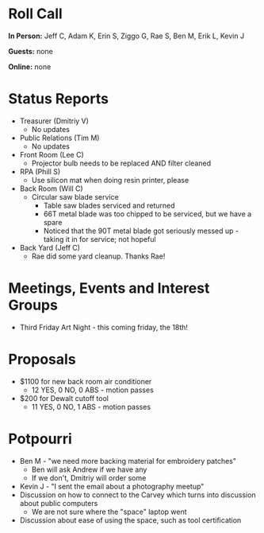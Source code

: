 # Roll Call

**In Person:** Jeff C, Adam K, Erin S, Ziggo G, Rae S, Ben M, Erik L, Kevin J

**Guests:** none

**Online:** none

# Status Reports
- Treasurer (Dmitriy V)
  - No updates
- Public Relations (Tim M)
  - No updates
- Front Room (Lee C)
  - Projector bulb needs to be replaced AND filter cleaned
- RPA (Phill S)
  - Use silicon mat when doing resin printer, please
- Back Room (Will C)
  - Circular saw blade service
    - Table saw blades serviced and returned
    - 66T metal blade was too chipped to be serviced, but we have a spare
    - Noticed that the 90T metal blade got seriously messed up - taking it in for service; not hopeful
- Back Yard (Jeff C)
  - Rae did some yard cleanup. Thanks Rae!
# Meetings, Events and Interest Groups
- Third Friday Art Night - this coming friday, the 18th!
# Proposals
- $1100 for new back room air conditioner
  - 12 YES, 0 NO, 0 ABS - motion passes
- $200 for Dewalt cutoff tool
  - 11 YES, 0 NO, 1 ABS - motion passes
# Potpourri
- Ben M - "we need more backing material for embroidery patches"
  - Ben will ask Andrew if we have any
  - If we don't, Dmitriy will order some
- Kevin J - "I sent the email about a photography meetup"
- Discussion on how to connect to the Carvey which turns into discussion about public computers
  - We are not sure where the "space" laptop went
- Discussion about ease of using the space, such as tool certification
